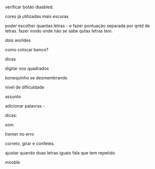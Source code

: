 verificar botão diasbled.

cores já utilizadas mais escuras

poder escolher quantas letras - e fazer pontuação separada por qntd de letras.
fazer modo onde não se sabe qutas letras tem.

dois worldes

como colocar banco?

dicas

digitar nos quadrados


bonequinho se desmembrando

nivel de dificuldade

assunto

adicionar palavras - 

dicas:

som

tremer no erro

correto, girar e confetes.

ajustar quando duas letras iguais fala que tem repetido






mooble
